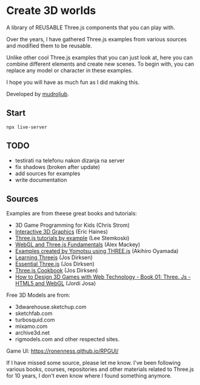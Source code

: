 # Create 3D worlds

A library of REUSABLE Three.js components that you can play with.

Over the years, I have gathered Three.js examples from various sources and modified them to be reusable.

Unlike other cool Three.js examples that you can just look at, here you can combine different elements and create new scenes. To begin with, you can replace any model or character in these examples.

I hope you will have as much fun as I did making this.

Developed by [mudroljub](https://twitter.com/mudroljub).

## Start

```
npx live-server
```

## TODO

- testirati na telefonu nakon dizanja na server
- fix shadows (broken after update)
- add sources for examples
- write documentation

## Sources

Examples are from theese great books and tutorials:

* 3D Game Programming for Kids (Chris Strom)
* [Interactive 3D Graphics](https://in.udacity.com/course/interactive-3d-graphics--cs291/) (Eric Haines)
* [Three.js tutorials by example](http://stemkoski.github.io/Three.js/) (Lee Stemkoski)
* [WebGL and Three.js Fundamentals](https://github.com/alexmackey/threeJsBasicExamples) (Alex Mackey)
* [Examples created by Yomotsu using THREE.js](http://yomotsu.github.io/threejs-examples/) (Akihiro Oyamada)
* [Learning Threejs](https://github.com/josdirksen/learning-threejs) (Jos Dirksen)
* [Essential Three.js](https://github.com/josdirksen/essential-threejs) (Jos Dirksen)
* [Three.js Cookbook](https://github.com/josdirksen/threejs-cookbook) (Jos Dirksen)
* [How to Design 3D Games with Web Technology - Book 01: Three. Js - HTML5 and WebGL](https://thefiveplanets.org/b01/) (Jordi Josa)

Free 3D Models are from: 
- 3dwarehouse.sketchup.com
- sketchfab.com
- turbosquid.com 
- mixamo.com
- archive3d.net
- rigmodels.com
and other respected sites.

Game UI: https://ronenness.github.io/RPGUI/

If I have missed some source, please let me know. I've been following various books, courses, repositories and other materials related to Three.js for 10 years, I don't even know where I found something anymore.